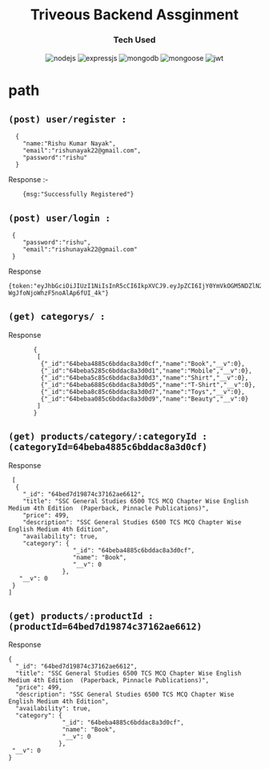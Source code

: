 <h1 align="center">Triveous Backend Assginment</h1>

<h3 align="center">Tech Used</h3>

  <div align="center">
<img src="https://img.shields.io/badge/Node.js-339933?style=for-the-badge&logo=nodedotjs&logoColor=white" align="center" alt="nodejs" />
<img src="https://img.shields.io/badge/Express.js-000000?style=for-the-badge&logo=express&logoColor=white" align="center" alt="expressjs"/>
<img src="https://img.shields.io/badge/MongoDB-4EA94B?style=for-the-badge&logo=mongodb&logoColor=white" align="center" alt="mongodb"/>
<img src="https://img.shields.io/badge/mongoose-%2300f.svg?style=for-the-badge&logo=fastify&logoColor=white" align="center" alt="mongoose"/>
<img src="https://img.shields.io/badge/jwt-339933?style=for-the-badge&logo=nodedotjs&logoColor=white%22" align="center" alt="jwt"/>

 </div>



# path

  ## `(post) user/register :`
   
    
      {
        "name:"Rishu Kumar Nayak",
        "email":"rishunayak22@gmail.com",
        "password":"rishu"
      }
      
  Response :- 
       
        {msg:"Successfully Registered"}
      
  ## `(post) user/login :`
   

     {
        "password":"rishu",
        "email":"rishunayak22@gmail.com"
     }  
     
   Response  
   
    {token:"eyJhbGciOiJIUzI1NiIsInR5cCI6IkpXVCJ9.eyJpZCI6IjY0YmVkOGM5NDZlN2NhYzhmMDhkOTc4OSIsImlhdCI6MTY5MDIyODk1Nn0.kkX4yV2gEZO30pyz-WgJfoNjoWhzF5noAlAp6fUI_4k"}


   ## `(get) categorys/ :`
   Response 
   
      
           {
            [
             {"_id":"64beba4885c6bddac8a3d0cf","name":"Book","__v":0},
             {"_id":"64beba5285c6bddac8a3d0d1","name":"Mobile","__v":0},
             {"_id":"64beba5c85c6bddac8a3d0d3","name":"Shirt","__v":0},
             {"_id":"64beba6885c6bddac8a3d0d5","name":"T-Shirt","__v":0},
             {"_id":"64beba8c85c6bddac8a3d0d7","name":"Toys","__v":0},
             {"_id":"64bebaa085c6bddac8a3d0d9","name":"Beauty","__v":0}
            ]
           }
     

   ## `(get) products/category/:categoryId : (categoryId=64beba4885c6bddac8a3d0cf)`

   Response

     [
      {
        "_id": "64bed7d19874c37162ae6612",
        "title": "SSC General Studies 6500 TCS MCQ Chapter Wise English Medium 4th Edition  (Paperback, Pinnacle Publications)",
        "price": 499,
        "description": "SSC General Studies 6500 TCS MCQ Chapter Wise English Medium 4th Edition",
        "availability": true,
        "category": {
                      "_id": "64beba4885c6bddac8a3d0cf",
                      "name": "Book",
                      "__v": 0
                   },
       "__v": 0
     }
    ]


## `(get) products/:productId : (productId=64bed7d19874c37162ae6612)`

Response

    {
      "_id": "64bed7d19874c37162ae6612",
      "title": "SSC General Studies 6500 TCS MCQ Chapter Wise English Medium 4th Edition  (Paperback, Pinnacle Publications)",
      "price": 499,
      "description": "SSC General Studies 6500 TCS MCQ Chapter Wise English Medium 4th Edition",
      "availability": true,
      "category": {
                   "_id": "64beba4885c6bddac8a3d0cf",
                   "name": "Book",
                   "__v": 0
                  },
     "__v": 0
    }


    
  




